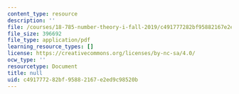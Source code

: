 ```yaml
---
content_type: resource
description: ''
file: /courses/18-785-number-theory-i-fall-2019/c491777282bf95882167e2ed9c98520b_MIT18_785F19_lec26.pdf
file_size: 396692
file_type: application/pdf
learning_resource_types: []
license: https://creativecommons.org/licenses/by-nc-sa/4.0/
ocw_type: ''
resourcetype: Document
title: null
uid: c4917772-82bf-9588-2167-e2ed9c98520b
---
```

